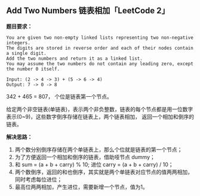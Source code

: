 ## Add Two Numbers 链表相加「LeetCode 2」

**题目要求：**

```
You are given two non-empty linked lists representing two non-negative integers. 
The digits are stored in reverse order and each of their nodes contain a single digit. 
Add the two numbers and return it as a linked list.
You may assume the two numbers do not contain any leading zero, except the number 0 itself.

Input: (2 -> 4 -> 3) + (5 -> 6 -> 4)
Output: 7 -> 0 -> 8
```

342 + 465 = 807， 个位是链表第一个节点。

给定两个非空链表(单链表)，表示两个非负整数，链表的每个节点都是用一位数字表示(0~9)，这些数字倒序存储在链表上，两个链表相加，
返回一个相加和倒序的链表。

**解决思路：**

1. 两个数分别倒序存储在两个单链表上，那么个位就是链表的第一个节点；
2. 为了方便返回一个相加和倒序的链表，借助哑节点 dummy；
3. 和 sum = (a + b + carry) % 10; 进位 carry = (a + b + carry) / 10；
4. 两个数倒序，返回的和也倒序，其实就是两个单链表对应节点的值两两相加，同时考虑每位进位；
5. 最高位两两相加，产生进位，需要新增一个节点，值为1。


